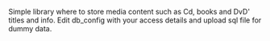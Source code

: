 Simple library where to store media content such as Cd, books and DvD' titles and info.
Edit db_config with your access details and upload sql file for dummy data.

